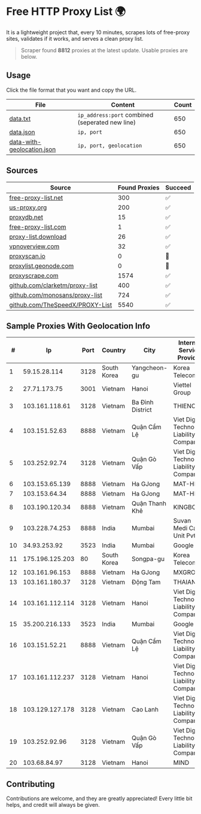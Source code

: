 
# Free HTTP Proxy List 🌍

It is a lightweight project that, every 10 minutes, scrapes lots of free-proxy sites, validates if it works, and serves a clean proxy list.


> Scraper found **8812** proxies at the latest update. Usable proxies are below.

## Usage

Click the file format that you want and copy the URL.


|File|Content|Count|
|----|-------|-----|
|[data.txt](https://raw.githubusercontent.com/themiralay/Proxy-List-World/master/data.txt)|`ip_address:port` combined (seperated new line)|650|
|[data.json](https://raw.githubusercontent.com/themiralay/Proxy-List-World/master/data.json)|`ip, port`|650|
|[data-with-geolocation.json](https://raw.githubusercontent.com/themiralay/Proxy-List-World/master/data-with-geolocation.json)|`ip, port, geolocation`|650|

## Sources

|Source|Found Proxies|Succeed|
|------|-------------|-------|
|[free-proxy-list.net](https://free-proxy-list.net)|300|✅|
|[us-proxy.org](https://www.us-proxy.org)|200|✅|
|[proxydb.net](http://proxydb.net)|15|✅|
|[free-proxy-list.com](https://free-proxy-list.com/?page=&port=&type%5B%5D=http&type%5B%5D=https&up_time=0&search=Search)|1|✅|
|[proxy-list.download](https://www.proxy-list.download/HTTP)|26|✅|
|[vpnoverview.com](https://vpnoverview.com/privacy/anonymous-browsing/free-proxy-servers)|32|✅|
|[proxyscan.io](https://www.proxyscan.io)|0|🚫|
|[proxylist.geonode.com](https://proxylist.geonode.com/api/proxy-list?limit=300&page=1&sort_by=lastChecked&sort_type=desc&protocols=http,https)|0|🚫|
|[proxyscrape.com](https://api.proxyscrape.com/v2/?request=displayproxies&protocol=http&timeout=10000&country=all&ssl=all&anonymity=all)|1574|✅|
|[github.com/clarketm/proxy-list](https://raw.githubusercontent.com/clarketm/proxy-list/master/proxy-list-raw.txt)|400|✅|
|[github.com/monosans/proxy-list](https://raw.githubusercontent.com/monosans/proxy-list/main/proxies/http.txt)|724|✅|
|[github.com/TheSpeedX/PROXY-List](https://raw.githubusercontent.com/TheSpeedX/PROXY-List/master/http.txt)|5540|✅|


## Sample Proxies With Geolocation Info

|#|Ip|Port|Country|City|Internet Service Provider|
|-|--|----|-------|----|-------------------------|
|1|59.15.28.114|3128|South Korea|Yangcheon-gu|Korea Telecom|
|2|27.71.173.75|3001|Vietnam|Hanoi|Viettel Group|
|3|103.161.118.61|3128|Vietnam|Ba Đình District|THIENCO|
|4|103.151.52.63|8888|Vietnam|Quận Cẩm Lệ|Viet Digital Technology Liability Company|
|5|103.252.92.74|3128|Vietnam|Quận Gò Vấp|Viet Digital Technology Liability Company|
|6|103.153.65.139|8888|Vietnam|Ha GJong|MAT-HN|
|7|103.153.64.34|8888|Vietnam|Ha GJong|MAT-HN|
|8|103.190.120.34|8888|Vietnam|Quận Thanh Khê|KINGBOND|
|9|103.228.74.253|8888|India|Mumbai|Suvan Medi Care Unit Pvt Ltd|
|10|34.93.253.92|3523|India|Mumbai|Google LLC|
|11|175.196.125.203|80|South Korea|Songpa-gu|Korea Telecom|
|12|103.161.96.153|8888|Vietnam|Ha GJong|MXGROUP|
|13|103.161.180.37|3128|Vietnam|Động Tam|THAIAN|
|14|103.161.112.114|3128|Vietnam|Hanoi|Viet Digital Technology Liability Company|
|15|35.200.216.133|3523|India|Mumbai|Google LLC|
|16|103.151.52.21|8888|Vietnam|Quận Cẩm Lệ|Viet Digital Technology Liability Company|
|17|103.161.112.237|3128|Vietnam|Hanoi|Viet Digital Technology Liability Company|
|18|103.129.127.178|3128|Vietnam|Cao Lanh|Viet Digital Technology Liability Company|
|19|103.252.92.96|3128|Vietnam|Quận Gò Vấp|Viet Digital Technology Liability Company|
|20|103.68.84.97|3128|Vietnam|Hanoi|MIND|



## Contributing

Contributions are welcome, and they are greatly appreciated! Every
little bit helps, and credit will always be given.

